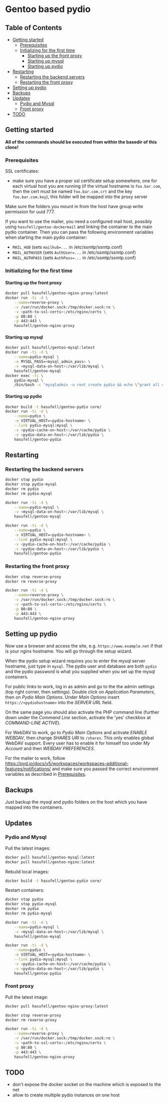# Gentoo based pydio

## Table of Contents

* [Getting started](#getting-started)
  * [Prerequisites](#prerequisites)
  * [Initializing for the first time](#initializing-for-the-first-time)
	* [Starting up the front proxy](#starting-up-the-front-proxy)
	* [Starting up mysql](#starting-up-mysql)
	* [Starting up pydio](#starting-up-pydio)
* [Restarting](#restarting)
  * [Restarting the backend servers](#restarting-the-backend-servers)
  * [Restarting the front proxy](#restarting-the-front-proxy)
* [Setting up pydio](#setting-up-pydio)
* [Backups](#backups)
* [Updates](#updates)
  * [Pydio and Mysql](#pydio-and-mysql)
  * [Front proxy](#front-proxy)
* [TODO](#todo)

## Getting started

__All of the commands should be executed from within the basedir
of this clone!__

### Prerequisites

SSL certificates:
* make sure you have a proper ssl certificate setup somewhere, one for each virtual host you are running (if the virtual hostname is `foo.bar.com`, then the cert must be named `foo.bar.com.crt` and the key `foo.bar.com.key`), this folder will be mapped into the proxy server

Make sure the folders you mount in from the host have group write permission
for uuid 777.

If you want to use the mailer, you need a configured mail host, possibly
using `hasufell/gentoo-dockermail` and linking the container to the
main pydio container. Then you can pass the following environment variables
when starting the main pydio container:
* `MAIL_HUB` (sets `mailhub=...` in /etc/ssmtp/ssmtp.conf)
* `MAIL_AUTHUSER` (sets `AuthUser=...` in /etc/ssmtp/ssmtp.conf)
* `MAIL_AUTHPASS` (sets `AuthPass=...` in /etc/ssmtp/ssmtp.conf)

### Initializing for the first time

#### Starting up the front proxy
```sh
docker pull hasufell/gentoo-nginx-proxy:latest
docker run -ti -d \
	--name=reverse-proxy \
	-v /var/run/docker.sock:/tmp/docker.sock:ro \
	-v <path-to-ssl-certs>:/etc/nginx/certs \
	-p 80:80 \
	-p 443:443 \
	hasufell/gentoo-nginx-proxy
```

#### Starting up mysql
```sh
docker pull hasufell/gentoo-mysql:latest
docker run -ti -d \
	--name=pydio-mysql \
	-e MYSQL_PASS=<mysql_admin_pass> \
	-v <mysql-data-on-host>:/var/lib/mysql \
	hasufell/gentoo-mysql
docker exec -ti \
	pydio-mysql \
	/bin/bash -c "mysqladmin -u root create pydio && echo \"grant all on pydio.* to 'pydio'@'%' identified by '<db-pw>';\" | mysql -u root"
```

#### Starting up pydio
```sh
docker build -t hasufell/gentoo-pydio core/
docker run -ti -d \
	--name=pydio \
	-e VIRTUAL_HOST=<pydio-hostname> \
	--link pydio-mysql:mysql \
	-v <pydio-cache-on-host>:/var/cache/pydio \
	-v <pydio-data-on-host>:/var/lib/pydio \
	hasufell/gentoo-pydio
```

## Restarting

### Restarting the backend servers
```sh
docker stop pydio
docker stop pydio-mysql
docker rm pydio
docker rm pydio-mysql

docker run -ti -d \
	--name=pydio-mysql \
	-v <mysql-data-on-host>:/var/lib/mysql \
	hasufell/gentoo-mysql

docker run -ti -d \
	--name=pydio \
	-e VIRTUAL_HOST=<pydio-hostname> \
	--link pydio-mysql:mysql \
	-v <pydio-cache-on-host>:/var/cache/pydio \
	-v <pydio-data-on-host>:/var/lib/pydio \
	hasufell/gentoo-pydio
```

### Restarting the front proxy
```sh
docker stop reverse-proxy
docker rm reverse-proxy

docker run -ti -d \
	--name=reverse-proxy \
	-v /var/run/docker.sock:/tmp/docker.sock:ro \
	-v <path-to-ssl-certs>:/etc/nginx/certs \
	-p 80:80 \
	-p 443:443 \
	hasufell/gentoo-nginx-proxy
```

## Setting up pydio

Now use a browser and access the site, e.g. `https://www.example.net` if
that is your nginx hostname. You will go through the setup wizard.

When the pydio setup wizard requires you to enter the mysql server hostname,
just type in `mysql`. The pydio user and database are both `pydio` and the
pydio password is what you supplied when you set up the mysql containers.

For public links to work, log in as admin and go to the the admin settings
(top right corner, then settings). Double click on _Application Parameters_,
then on _Pydio Main Options_. Under _Main Options_ insert `https://<pydiohostname>`
into the _SERVER URL_ field.

On the same page you should also activate the PHP command line (further down
under the _Command Line_ section, activate the 'yes' checkbox at
_COMMAND-LINE ACTIVE_).

For WebDAV to work, go to _Pydio Main Options_ and activate
_ENABLE WEBDAV_, then change _SHARES URI_ to `/shares`.
This only enables global WebDAV support. Every user has to enable it for himself
too under _My Account_ and then _WEBDAV PREFERENCES_.

For the mailer to work, follow <https://pyd.io/docs/v5/workspaces/workspaces-additional-features/notifications/> and make sure you passed the correct
environment variables as described in [Prerequisites](#prerequisites).

## Backups

Just backup the mysql and pydio folders on the host which you have
mapped into the containers.

## Updates

### Pydio and Mysql

Pull the latest images:
```sh
docker pull hasufell/gentoo-mysql:latest
docker pull hasufell/gentoo-nginx:latest
```

Rebuild local images:
```sh
docker build -t hasufell/gentoo-pydio core/
```

Restart containers:
```sh
docker stop pydio
docker stop pydio-mysql
docker rm pydio
docker rm pydio-mysql

docker run -ti -d \
	--name=pydio-mysql \
	-v <mysql-data-on-host>:/var/lib/mysql \
	hasufell/gentoo-mysql

docker run -ti -d \
	--name=pydio \
	-e VIRTUAL_HOST=<pydio-hostname> \
	--link pydio-mysql:mysql \
	-v <pydio-cache-on-host>:/var/cache/pydio \
	-v <pydio-data-on-host>:/var/lib/pydio \
	hasufell/gentoo-pydio
```

### Front proxy

Pull the latest image:
```sh
docker pull hasufell/gentoo-nginx-proxy:latest
```

```sh
docker stop reverse-proxy
docker rm reverse-proxy

docker run -ti -d \
	--name=reverse-proxy \
	-v /var/run/docker.sock:/tmp/docker.sock:ro \
	-v <path-to-ssl-certs>:/etc/nginx/certs \
	-p 80:80 \
	-p 443:443 \
	hasufell/gentoo-nginx-proxy
```

## TODO
* don't expose the docker socket on the machine which is exposed to the net
* allow to create multiple pydio instances on one host
